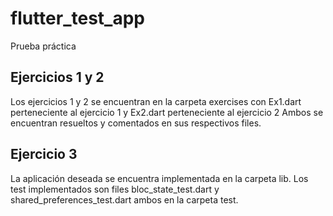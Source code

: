 # flutter_test_app

Prueba práctica

## Ejercicios 1 y 2

Los ejercicios 1 y 2 se encuentran en la carpeta exercises con Ex1.dart perteneciente al ejercicio 1 y Ex2.dart perteneciente al ejercicio 2
Ambos se encuentran resueltos y comentados en sus respectivos files.

## Ejercicio 3

La aplicación deseada se encuentra implementada en la carpeta lib.
Los test implementados son files bloc_state_test.dart y shared_preferences_test.dart ambos en la carpeta test.
